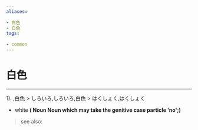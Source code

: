 ```yaml
---
aliases:
    
- 白色
- 白色
tags:
    
- common
---
```


# 白色
---
1).
,白色 > しろいろ,しろいろ,白色 > はくしょく,はくしょく

- white
**( Noun Noun which may take the genitive case particle 'no';)**
> see also: 
            
